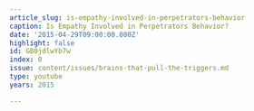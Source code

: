 ```yaml
---
article_slug: is-empathy-involved-in-perpetrators-behavior
caption: Is Empathy Involved in Perpetrators Behavior?
date: '2015-04-29T09:00:00.000Z'
highlight: false
id: GB0jdlwYb7w
index: 0
issue: content/issues/brains-that-pull-the-triggers.md
type: youtube
years: 2015

---
```

